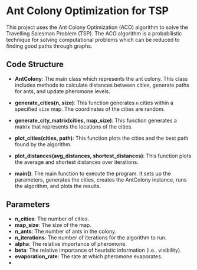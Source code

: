 # Ant Colony Optimization for TSP

This project uses the Ant Colony Optimization (ACO) algorithm to solve the Travelling Salesman Problem (TSP). The ACO algorithm is a probabilistic technique for solving computational problems which can be reduced to finding good paths through graphs. 

## Code Structure

- **AntColony**: The main class which represents the ant colony. This class includes methods to calculate distances between cities, generate paths for ants, and update pheromone levels.

- **generate_cities(n, size)**: This function generates `n` cities within a specified `size` map. The coordinates of the cities are random.

- **generate_city_matrix(cities, map_size)**: This function generates a matrix that represents the locations of the cities.

- **plot_cities(cities, path)**: This function plots the cities and the best path found by the algorithm.

- **plot_distances(avg_distances, shortest_distances)**: This function plots the average and shortest distances over iterations.

- **main()**: The main function to execute the program. It sets up the parameters, generates the cities, creates the AntColony instance, runs the algorithm, and plots the results.

## Parameters

- **n_cities**: The number of cities.
- **map_size**: The size of the map.
- **n_ants**: The number of ants in the colony.
- **n_iterations**: The number of iterations for the algorithm to run.
- **alpha**: The relative importance of pheromone.
- **beta**: The relative importance of heuristic information (i.e., visibility).
- **evaporation_rate**: The rate at which pheromone evaporates.
- 
